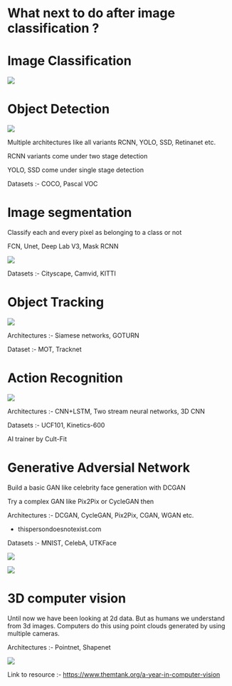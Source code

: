 # What next to do after image classification ?

# Image Classification

![](https://miro.medium.com/max/2400/1*EvMbMNRHm_aOf1n4tDO1Xg.jpeg)

# Object Detection

![](<https://miro.medium.com/max/503/1*xWntyXM0W-SuDMgWMM6mCg.png>)

Multiple architectures like all variants RCNN, YOLO, SSD, Retinanet etc.

RCNN variants come under two stage detection

YOLO, SSD come under single stage detection

Datasets :- COCO, Pascal VOC

# Image segmentation

Classify each and every pixel as belonging to a class or not

FCN, Unet, Deep Lab V3, Mask RCNN

![](<https://s3-ap-south-1.amazonaws.com/av-blog-media/wp-content/uploads/2019/03/Screenshot-from-2019-03-28-11-45-55.png>)

Datasets :- Cityscape, Camvid, KITTI

# Object Tracking

![](<https://s3-us-west-2.amazonaws.com/static.pyimagesearch.com/object-tracking-dlib/object_tracking_dlib_example01.gif>)

Architectures :- Siamese networks, GOTURN

Dataset :- MOT, Tracknet

# Action Recognition 

![](https://embedwistia-a.akamaihd.net/deliveries/8dadf12c6bc87294f70c6f1d5d35ea5a.jpg)

Architectures :- CNN+LSTM, Two stream neural networks, 3D CNN

Datasets :- UCF101, Kinetics-600

AI trainer by Cult-Fit

# Generative Adversial Network

Build a basic GAN like celebrity face generation with DCGAN

Try a complex GAN like Pix2Pix or CycleGAN then

Architectures :- DCGAN, CycleGAN, Pix2Pix, CGAN, WGAN etc.

- thispersondoesnotexist.com

Datasets :- MNIST, CelebA, UTKFace

![](<https://www.lyrn.ai/wp-content/uploads/2018/12/Faces-example-1366x877.jpg>)

![](https://miro.medium.com/max/3116/1*aRZSwFlnodTH3FbP70yNXg.png)

# 3D computer vision

Until now we have been looking at 2d data. But as humans we understand from 3d images. Computers do this using point clouds generated by using multiple cameras.

Architectures :- Pointnet, Shapenet

![](<http://stanford.edu/~rqi/pointnet/images/segres.jpg>)



Link to resource :- https://www.themtank.org/a-year-in-computer-vision